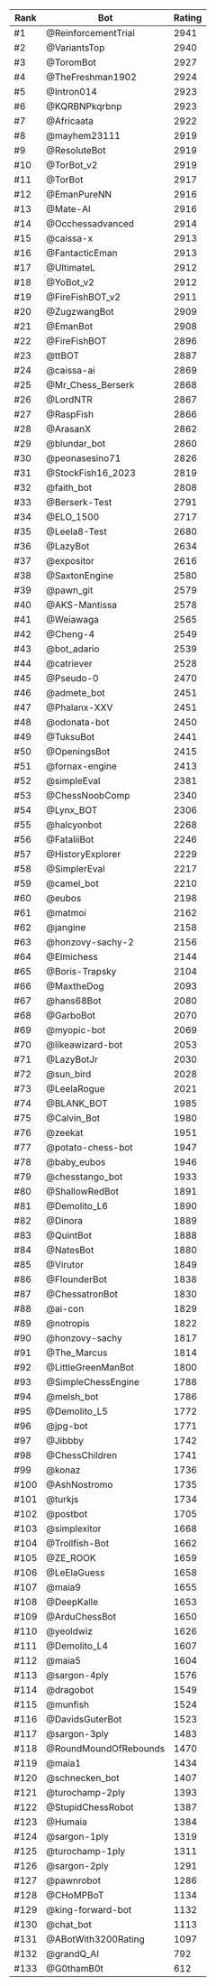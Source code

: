 Rank|Bot|Rating
---|---|---
#1|@ReinforcementTrial|2941
#2|@VariantsTop|2940
#3|@ToromBot|2927
#4|@TheFreshman1902|2924
#5|@Intron014|2923
#6|@KQRBNPkqrbnp|2923
#7|@Africaata|2922
#8|@mayhem23111|2919
#9|@ResoluteBot|2919
#10|@TorBot_v2|2919
#11|@TorBot|2917
#12|@EmanPureNN|2916
#13|@Mate-AI|2916
#14|@Occhessadvanced|2914
#15|@caissa-x|2913
#16|@FantacticEman|2913
#17|@UltimateL|2912
#18|@YoBot_v2|2912
#19|@FireFishBOT_v2|2911
#20|@ZugzwangBot|2909
#21|@EmanBot|2908
#22|@FireFishBOT|2896
#23|@ttBOT|2887
#24|@caissa-ai|2869
#25|@Mr_Chess_Berserk|2868
#26|@LordNTR|2867
#27|@RaspFish|2866
#28|@ArasanX|2862
#29|@blundar_bot|2860
#30|@peonasesino71|2826
#31|@StockFish16_2023|2819
#32|@faith_bot|2808
#33|@Berserk-Test|2791
#34|@ELO_1500|2717
#35|@Leela8-Test|2680
#36|@LazyBot|2634
#37|@expositor|2616
#38|@SaxtonEngine|2580
#39|@pawn_git|2579
#40|@AKS-Mantissa|2578
#41|@Weiawaga|2565
#42|@Cheng-4|2549
#43|@bot_adario|2539
#44|@catriever|2528
#45|@Pseudo-0|2470
#46|@admete_bot|2451
#47|@Phalanx-XXV|2451
#48|@odonata-bot|2450
#49|@TuksuBot|2441
#50|@OpeningsBot|2415
#51|@fornax-engine|2413
#52|@simpleEval|2381
#53|@ChessNoobComp|2340
#54|@Lynx_BOT|2306
#55|@halcyonbot|2268
#56|@FataliiBot|2246
#57|@HistoryExplorer|2229
#58|@SimplerEval|2217
#59|@camel_bot|2210
#60|@eubos|2198
#61|@matmoi|2162
#62|@jangine|2158
#63|@honzovy-sachy-2|2156
#64|@Elmichess|2144
#65|@Boris-Trapsky|2104
#66|@MaxtheDog|2093
#67|@hans68Bot|2080
#68|@GarboBot|2070
#69|@myopic-bot|2069
#70|@likeawizard-bot|2053
#71|@LazyBotJr|2030
#72|@sun_bird|2028
#73|@LeelaRogue|2021
#74|@BLANK_BOT|1985
#75|@Calvin_Bot|1980
#76|@zeekat|1951
#77|@potato-chess-bot|1947
#78|@baby_eubos|1946
#79|@chesstango_bot|1933
#80|@ShallowRedBot|1891
#81|@Demolito_L6|1890
#82|@Dinora|1889
#83|@QuintBot|1888
#84|@NatesBot|1880
#85|@Virutor|1849
#86|@FlounderBot|1838
#87|@ChessatronBot|1830
#88|@ai-con|1829
#89|@notropis|1822
#90|@honzovy-sachy|1817
#91|@The_Marcus|1814
#92|@LittleGreenManBot|1800
#93|@SimpleChessEngine|1788
#94|@melsh_bot|1786
#95|@Demolito_L5|1772
#96|@jpg-bot|1771
#97|@Jibbby|1742
#98|@ChessChildren|1741
#99|@konaz|1736
#100|@AshNostromo|1735
#101|@turkjs|1734
#102|@postbot|1705
#103|@simplexitor|1668
#104|@Trollfish-Bot|1662
#105|@ZE_ROOK|1659
#106|@LeElaGuess|1658
#107|@maia9|1655
#108|@DeepKalle|1653
#109|@ArduChessBot|1650
#110|@yeoldwiz|1626
#111|@Demolito_L4|1607
#112|@maia5|1604
#113|@sargon-4ply|1576
#114|@dragobot|1549
#115|@munfish|1524
#116|@DavidsGuterBot|1523
#117|@sargon-3ply|1483
#118|@RoundMoundOfRebounds|1470
#119|@maia1|1434
#120|@schnecken_bot|1407
#121|@turochamp-2ply|1393
#122|@StupidChessRobot|1387
#123|@Humaia|1384
#124|@sargon-1ply|1319
#125|@turochamp-1ply|1311
#126|@sargon-2ply|1291
#127|@pawnrobot|1286
#128|@CHoMPBoT|1134
#129|@king-forward-bot|1132
#130|@chat_bot|1113
#131|@ABotWith3200Rating|1097
#132|@grandQ_AI|792
#133|@G0thamB0t|612
